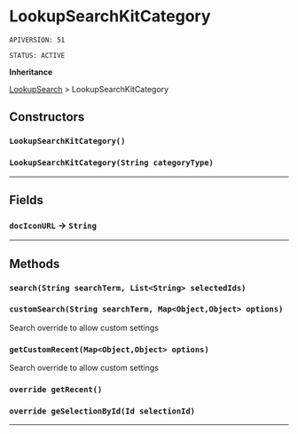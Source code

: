 # LookupSearchKitCategory

`APIVERSION: 51`

`STATUS: ACTIVE`

**Inheritance**

[LookupSearch](/Miscellaneous/LookupSearch.md)
 &gt; 
LookupSearchKitCategory

## Constructors
### `LookupSearchKitCategory()`
### `LookupSearchKitCategory(String categoryType)`
---
## Fields

### `docIconURL` → `String`


---
## Methods
### `search(String searchTerm, List<String> selectedIds)`
### `customSearch(String searchTerm, Map<Object,Object> options)`

Search override to allow custom settings

### `getCustomRecent(Map<Object,Object> options)`

Search override to allow custom settings

### `override getRecent()`
### `override geSelectionById(Id selectionId)`
---

